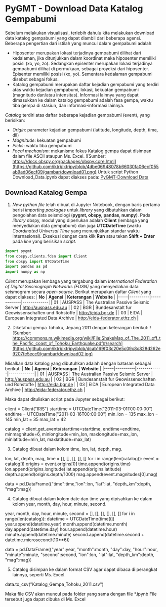 # PyGMT - Download Data Katalog Gempabumi

Sebelum melakukan visualisasi, terlebih dahulu kita melakukan download data katalog gempabumi yang dapat diambil dari beberapa agensi. Beberapa pengertian dari istilah yang muncul dalam gempabumi adalah:
- Hiposenter merupakan lokasi terjadinya gempabumi dilihat dari kedalaman, jika ditunjukkan dalam koordinat maka hiposenter memiliki posisi (xo, yo, zo). Sedangkan episenter merupakan lokasi terjadinya gempabumi dilihat di permukaan, sebagai proyeksi dari hiposenter. Episenter memiliki posisi (xo, yo). Sementara kedalaman gempabumi disebut sebagai fokus.
- Katalog gempabumi merupakan daftar kejadian gempabumi yang terdiri atas waktu kejadian gempabumi, lokasi, kekuatan gempabumi (magnitudo dan/atau intensitas). Informasi lainnya yang dapat dimasukkan ke dalam katalog gempabumi adalah fasa gempa, waktu tiba gempa di stasiun, dan informasi-informasi lainnya.

_Catalog_ terdiri atas daftar beberapa kejadian gempabumi (event), yang berisikan:
- _Origin_: parameter kejadian gempabumi (latitude, longitude, depth, time, dll)
- _Magnitude_: kekuatan gempabumi
- _Picks_: waktu tiba gempabumi
- _Focal mechanism_: mekanisme fokus
Katalog gempa dapat disimpan dalam file ASCII ataupun Ms. Excel.
![Sumber: https://docs.obspy.org/packages/obspy.core.html](https://github.com/iktri/iktripy/blob/4dbe06948078b66030fa06ecf055ab9ad06ecf09/gambar/download01.png)
Untuk script Python Download_Data.ipynb dapat diakses pada:
[PyGMT-Download Data](https://github.com/iktri/iktripy/blob/dcab169f03c20e5c09c8c828d262e9207fe5ecc9/pygmt/01_download_data.ipynb)

## Download Katalog Gempa

1. _New python file_ telah dibuat di Jupyter Notebook, dengan baris pertama berisi _importing packages_ untuk _library_ yang dibutuhkan dalam pengolahan data seismologi (**pygmt, obspy, pandas, numpy**). Pada _library_ obspy, modul yang diperlukan adalah **Client** (lembaga yang menyediakan data gempabumi) dan juga **UTCDateTime** (waktu _Coordinated Universal Time_ yang menunjukkan standar waktu internasional).
Eksekusi dengan cara klik **Run** atau tekan **Shift + Enter** pada _line_ yang berisikan _script_.

```python
import pygmt
from obspy.clients.fdsn import Client
from obspy import UTCDateTime
import pandas as pd
import numpy as np
```

_Client_ merupakan lembaga yang tergabung dalam _International Federation of Digital Seismograph Networks (FDSN)_ yang menyediakan data seismogram secara _open-source_. Berikut merupakan daftar _Client_ yang dapat diakses:
| **No** | **Agensi**    | **Keterangan**    | **Website**    |
|-----|----------|-------------|-------------|
| 01  | AUSPASS  | The Australian Passive Seismic Server    | http://auspass.edu.au |
| 02  | BGR      | Bundesanstalt fur Geowissenschaften und Rohstoffe | http://eida.bgr.de |
| 03  | EIDA     | European Integrated Data Archive      | http://eida-federator.ethz.ch |

2. Diketahui gempa Tohoku, Jepang 2011 dengan keterangan berikut:
![Sumber: https://commons.m.wikimedia.org/wiki/File:ShakeMap_of_The_2011_off_the_Pacific_coast_of_Tohoku_Earthquake.pdf#/search](https://github.com/iktri/iktripy/blob/dcab169f03c20e5c09c8c828d262e9207fe5ecc9/gambar/download02.jpg)

Misalkan data katalog yang dibutuhkan adalah dengan batasan sebagai berikut: 
| **No** | **Agensi**    | **Keterangan**    | **Website**    |
|-----|----------|-------------|-------------|
| 01  | AUSPASS  | The Australian Passive Seismic Server    | http://auspass.edu.au |
| 02  | BGR      | Bundesanstalt fur Geowissenschaften und Rohstoffe | http://eida.bgr.de |
| 03  | EIDA     | European Integrated Data Archive      | http://eida-federator.ethz.ch |

Maka dapat dituliskan script pada Jupyter sebagai berikut:
 
client = Client("IRIS")
starttime = UTCDateTime("2011-03-01T00:00:00")
endtime = UTCDateTime("2011-03-16T00:00:00")
min_lon = 135
max_lon = 145
min_lat = 35
max_lat = 42

catalog = client.get_events(starttime=starttime, endtime=endtime, minmagnitude=6,
                       minlongitude=min_lon, maxlongitude=max_lon,
                       minlatitude=min_lat, maxlatitude=max_lat)

3. Catalog dibuat dalam kolom time, lon, lat, depth, mag.

lon, lat, depth, mag, time = [], [], [], [], []
for i in range(len(catalog)):
    event = catalog[i]
    origins = event.origins[0]
    time.append(origins.time)
    lon.append(origins.longitude)
    lat.append(origins.latitude)
    depth.append(origins.depth/1000)
    mag.append(event.magnitudes[0].mag)

data = pd.DataFrame({"time":time,"lon":lon, "lat":lat, "depth_km":depth, "mag":mag})

4. Catalog dibuat dalam kolom date dan time yang dipisahkan ke dalam kolom year, month, day, hour, minute, second.

year, month, day, hour, minute, second = [], [], [], [], [], []
for i in range(len(catalog)):
    datetime = UTCDateTime(time[i])
    year.append(datetime.year)
    month.append(datetime.month)
    day.append(datetime.day)
    hour.append(datetime.hour)
    minute.append(datetime.minute)
    second.append(datetime.second + datetime.microsecond/(10**6))

data = pd.DataFrame({"year":year, "month":month, "day":day, "hour":hour, "minute":minute, "second":second, "lon":lon, 
                     "lat":lat, "depth_km":depth, "mag":mag})

5. Catalog disimpan ke dalam format CSV agar dapat dibaca di perangkat lainnya, seperti Ms. Excel.

data.to_csv("Katalog_Gempa_Tohoku_2011.csv")

Maka file CSV akan muncul pada folder yang sama dengan file *.ipynb
File tersebut juga dapat dibuka di Ms. Excel


